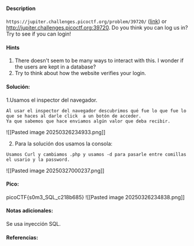 
#### Description
`https://jupiter.challenges.picoctf.org/problem/39720/` ([link](https://jupiter.challenges.picoctf.org/problem/39720/)) or http://jupiter.challenges.picoctf.org:39720. Do you think you can log us in? Try to see if you can login!

#### Hints 
1. There doesn't seem to be many ways to interact with this. I wonder if the users are kept in a database?
2. Try to think about how the website verifies your login.

#### Solución:

1.Usamos el inspector del navegador.

````
Al usar el inspector del navegador descubrimos qué fue lo que fue lo que se haces al darle click  a un botón de acceder.
Ya que sabemos que hace enviamos algún valor que deba recibir.
`````
![[Pasted image 20250326234933.png]]




2. Para la solución dos usamos la consola:

````
Usamos Curl y cambiamos .php y usamos -d para pasarle entre comillas el usario y la password.
`````
![[Pasted image 20250327000237.png]]






#### Pico:

picoCTF{s0m3_SQL_c218b685}
![[Pasted image 20250326234838.png]]




#### Notas adicionales:
Se usa inyección SQL.

#### Referencias:



